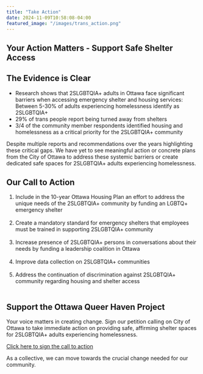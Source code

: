 ```yaml
---
title: "Take Action"
date: 2024-11-09T10:58:08-04:00
featured_image: "/images/trans_action.png"
---
```

<style>li {text-align: left}</style> 
<!-- {{/*  <style>li {font-weight: bold}</style>  */}} -->

<style>p {text-align: left}</style>

## Your Action Matters - Support Safe Shelter Access

## The Evidence is Clear
- Research shows that 2SLGBTQIA+ adults in Ottawa face significant barriers when accessing emergency shelter and housing services: Between 5-30% of adults experiencing homelessness identify as 2SLGBTQIA+
- 29% of trans people report being turned away from shelters
- 3/4 of the community member respondents identified housing and homelessness as a critical priority for the 2SLGBTQIA+ community

Despite multiple reports and recommendations over the years highlighting these critical gaps.
We have yet to see meaningful action or concrete plans from the City of Ottawa to address these systemic barriers or create dedicated safe spaces for 2SLGBTQIA+ adults experiencing homelessness.


## Our Call to Action
1. Include in the 10-year Ottawa Housing Plan an effort to address the unique needs of the 2SLGBTQIA+ community by funding an LGBTQ+ emergency shelter <br><br>
2. Create a mandatory standard for emergency shelters that employees must be trained in supporting 2SLGBTQIA+ community<br><br>
3. Increase presence of 2SLGBTQIA+ persons in conversations about their needs by funding a leadership coalition in Ottawa<br><br>
4. Improve data collection on 2SLGBTQIA+ communities<br><br>
5. Address the continuation of discrimination against 2SLGBTQIA+ community regarding housing and shelter access<br><br>

## Support the Ottawa Queer Haven Project
Your voice matters in creating change. Sign our petition calling on City of Ottawa to take immediate action on providing safe, affirming shelter spaces for 2SLGBTQIA+ adults experiencing homelessness.

<a href="/static/letter.pdf" download>Click here to sign the call to action</a>


As a collective, we can move towards the crucial change needed for our community. 


